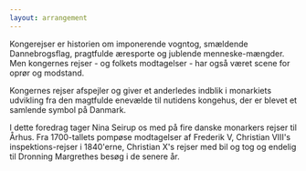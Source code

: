 ```yaml
---
layout: arrangement
---
```


Kongerejser er historien om imponerende vogntog, smældende Dannebrogsflag, pragtfulde æresporte og jublende menneske-mængder. Men kongernes rejser - og folkets modtagelser - har også været scene for oprør og modstand.

Kongernes rejser afspejler og giver et anderledes indblik i monarkiets udvikling fra den magtfulde enevælde til nutidens kongehus, der er blevet et samlende symbol på Danmark.

I dette foredrag tager Nina Seirup os med på fire danske monarkers rejser til Århus. Fra 1700-tallets pompøse modtagelser af Frederik V, Christian VIII's inspektions-rejser i 1840'erne, Christian X's rejser med bil og tog og endelig til Dronning Margrethes besøg i de senere år.


